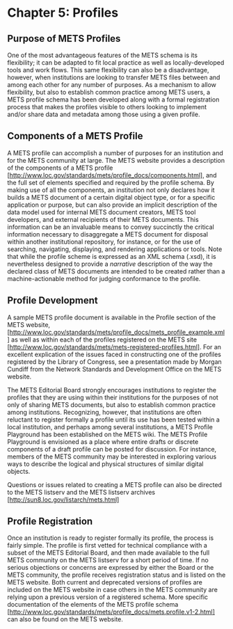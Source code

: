 


# Chapter 5:  Profiles



## **Purpose of METS Profiles**
One of the most advantageous features of the METS schema is its flexibility; it can be adapted to fit local practice as well as locally-developed tools and work flows.  This same flexibility can also be a disadvantage, however, when institutions are looking to transfer METS files between and among each other for any number of purposes.  As a mechanism to allow flexibility, but also to establish common practice among METS users, a METS profile schema has been developed along with a formal registration process that makes the profiles visible to others looking to implement and/or share data and metadata among those using a given profile.  



## **Components of a METS Profile**
A METS profile can accomplish a number of purposes for an institution and for the METS community at large. The METS website provides a description of the components of a METS profile [http://www.loc.gov/standards/mets/profile_docs/components.html], and the full set of elements specified and required by the profile schema.  By making use of all the components, an institution not only declares how it builds a METS document of a certain digital object type, or for a specific application or purpose, but can also provide an implicit description of the data model used for internal METS document creators, METS tool developers, and external recipients of their METS documents.  This information can be an invaluable means to convey succinctly the critical information necessary to disaggregate a METS document for disposal within another institutional repository, for instance, or for the use of searching, navigating, displaying, and rendering applications or tools.  Note that while the profile scheme is expressed as an XML schema (.xsd), it is nevertheless designed to provide a _narrative_ description of the way the declared class of METS documents are intended to be created rather than a machine-actionable method for judging conformance to the profile.

## **Profile Development**
A sample METS profile document is available in the Profile section of the METS website, [http://www.loc.gov/standards/mets/profile_docs/mets_profile_example.xml] as well as within each of the profiles registered on the METS site [http://www.loc.gov/standards/mets/mets-registered-profiles.html].  For an excellent explication of the issues faced in constructing one of the profiles registered by the Library of Congress, see a presentation made by Morgan Cundiff from the Network Standards and Development Office on the METS website.  

The METS Editorial Board strongly encourages institutions to register the profiles that they are using within their institutions for the purposes of not only of sharing METS documents, but also to establish common practice among institutions.  Recognizing, however, that institutions are often reluctant to register formally a profile until its use has been tested within a local institution, and perhaps among several institutions, a METS Profile Playground has been established on the METS wiki.  The METS Profile Playground is envisioned as a place where entire drafts or discrete components of a draft profile can be posted for discussion.  For instance, members of the METS community may be interested in exploring various ways to describe the logical and physical structures of similar digital objects.  

Questions or issues related to creating a METS profile can also be directed to the METS listserv and the METS listserv archives [http://sun8.loc.gov/listarch/mets.html]  



## **Profile Registration**
Once an institution is ready to register formally its profile, the process is fairly simple. The profile is first vetted for technical compliance with a subset of the METS Editorial Board, and then made available to the full METS community on the METS listserv for a short period of time.  If no serious objections or concerns are expressed by either the Board or the METS community, the profile receives registration status and is listed on the METS website.  Both current and deprecated versions of profiles are included on the METS website in case others in the METS community are relying upon a previous version of a registered schema.  More specific documentation of the elements of the METS profile schema [http://www.loc.gov/standards/mets/profile_docs/mets.profile.v1-2.html] can also be found on the METS website.